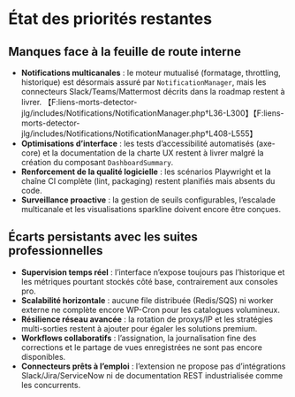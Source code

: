# État des priorités restantes

## Manques face à la feuille de route interne
- **Notifications multicanales** : le moteur mutualisé (formatage, throttling, historique) est désormais assuré par `NotificationManager`, mais les connecteurs Slack/Teams/Mattermost décrits dans la roadmap restent à livrer. 【F:liens-morts-detector-jlg/includes/Notifications/NotificationManager.php†L36-L300】【F:liens-morts-detector-jlg/includes/Notifications/NotificationManager.php†L408-L555】
- **Optimisations d’interface** : les tests d’accessibilité automatisés (axe-core) et la documentation de la charte UX restent à livrer malgré la création du composant `DashboardSummary`.
- **Renforcement de la qualité logicielle** : les scénarios Playwright et la chaîne CI complète (lint, packaging) restent planifiés mais absents du code.
- **Surveillance proactive** : la gestion de seuils configurables, l’escalade multicanale et les visualisations sparkline doivent encore être conçues.

## Écarts persistants avec les suites professionnelles
- **Supervision temps réel** : l’interface n’expose toujours pas l’historique et les métriques pourtant stockés côté base, contrairement aux consoles pro.
- **Scalabilité horizontale** : aucune file distribuée (Redis/SQS) ni worker externe ne complète encore WP-Cron pour les catalogues volumineux.
- **Résilience réseau avancée** : la rotation de proxys/IP et les stratégies multi-sorties restent à ajouter pour égaler les solutions premium.
- **Workflows collaboratifs** : l’assignation, la journalisation fine des corrections et le partage de vues enregistrées ne sont pas encore disponibles.
- **Connecteurs prêts à l’emploi** : l’extension ne propose pas d’intégrations Slack/Jira/ServiceNow ni de documentation REST industrialisée comme les concurrents.
